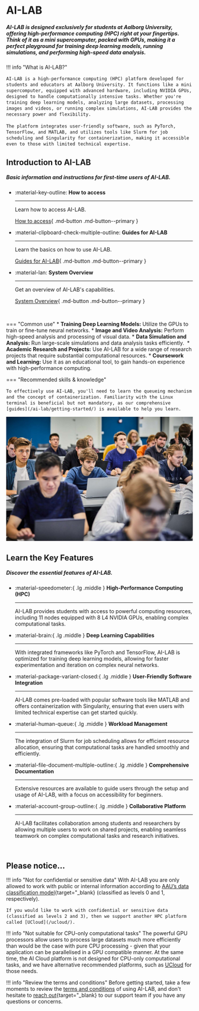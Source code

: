 # AI-LAB

##### AI-LAB is designed exclusively for students at Aalborg University, offering high-performance computing (HPC) right at your fingertips. Think of it as a mini supercomputer, packed with GPUs, making it a perfect playground for training deep learning models, running simulations, and performing high-speed data analysis.

!!! info "What is AI-LAB?"

    AI-LAB is a high-performance computing (HPC) platform developed for students and educators at Aalborg University. It functions like a mini supercomputer, equipped with advanced hardware, including NVIDIA GPUs, designed to handle computationally intensive tasks. Whether you're training deep learning models, analyzing large datasets, processing images and videos, or running complex simulations, AI-LAB provides the necessary power and flexibility. 
    
    The platform integrates user-friendly software, such as PyTorch, TensorFlow, and MATLAB, and utilizes tools like Slurm for job scheduling and Singularity for containerization, making it accessible even to those with limited technical expertise.

## Introduction to AI-LAB

##### Basic information and instructions for first-time users of AI-LAB.

<div class="grid cards grid-three grid-button-bottom" markdown>

<!--
Icons can be searched and found here:
https://squidfunk.github.io/mkdocs-material/reference/icons-emojis/ (best, is to use the ones starting with material)
-->

- :material-key-outline: __How to access__ 

    ---

    Learn how to access AI-LAB.
  
    [How to access](/ai-lab/how-to-access/){ .md-button .md-button--primary }

- :material-clipboard-check-multiple-outline: __Guides for AI-LAB__ 

    ---

    Learn the basics on how to use AI-LAB.

    [Guides for AI-LAB](/ai-lab/getting-started/){ .md-button .md-button--primary }

- :material-lan: __System Overview__ 

    ---

    Get an overview of AI-LAB's capabilities.

    [System Overview](/ai-lab/system-overview/){ .md-button .md-button--primary }

</div>


<br> <!-- Just a little break -->

<div class="grid" markdown>

=== "Common use"
    * **Training Deep Learning Models:** Utilize the GPUs to train or fine-tune neural networks.
    * **Image and Video Analysis:** Perform high-speed analysis and processing of visual data.
    * **Data Simulation and Analysis:** Run large-scale simulations and data analysis tasks efficiently. 
    * **Academic Research and Projects:** Use AI-LAB for a wide range of research projects that require substantial computational resources.
    * **Coursework and Learning:** Use it as an educational tool, to gain hands-on experience with high-performance computing.

=== "Recommended skills & knowledge"

    To effectively use AI-LAB, you'll need to learn the queueing mechanism and the concept of containerization. Familiarity with the Linux terminal is beneficial but not mandatory, as our comprehensive [guides](/ai-lab/getting-started/) is available to help you learn. 


![Image title](/assets/img/ai-lab/ai-lab-hero.jpg)

</div>

## Learn the Key Features

##### Discover the essential features of AI-LAB.


<div class="grid cards grid-three" markdown>

<!--
Icons can be searched and found here:
https://squidfunk.github.io/mkdocs-material/reference/icons-emojis/ (best, is to use the ones starting with material)
-->

-   :material-speedometer:{ .lg .middle } __High-Performance Computing (HPC)__

    ---
    
    AI-LAB provides students with access to powerful computing resources, including 11 nodes equipped with 8 L4 NVIDIA GPUs, enabling complex computational tasks.

-   :material-brain:{ .lg .middle } __Deep Learning Capabilities__

    ---
    
    With integrated frameworks like PyTorch and TensorFlow, AI-LAB is optimized for training deep learning models, allowing for faster experimentation and iteration on complex neural networks.

-   :material-package-variant-closed:{ .lg .middle } __User-Friendly Software Integration__

    ---
    
    AI-LAB comes pre-loaded with popular software tools like MATLAB and offers containerization with Singularity, ensuring that even users with limited technical expertise can get started quickly.

-   :material-human-queue:{ .lg .middle } __Workload Management__

    ---
    
    The integration of Slurm for job scheduling allows for efficient resource allocation, ensuring that computational tasks are handled smoothly and efficiently.

-   :material-file-document-multiple-outline:{ .lg .middle } __Comprehensive Documentation__

    ---
    
    Extensive resources are available to guide users through the setup and usage of AI-LAB, with a focus on accessibility for beginners.

-   :material-account-group-outline:{ .lg .middle } __Collaborative Platform__

    ---
    
    AI-LAB facilitates collaboration among students and researchers by allowing multiple users to work on shared projects, enabling seamless teamwork on complex computational tasks and research initiatives.

</div>

<br> <!-- Just a little break -->

## Please notice...

!!! info "Not for confidential or sensitive data"
    With AI-LAB you are only allowed to work with public or internal information according to [AAU’s data classification model](https://www.security.aau.dk/data-classification){target="_blank} (classified as levels 0 and 1, respectively).

    If you would like to work with confidential or sensitive data (classified as levels 2 and 3), then we support another HPC platform called [UCloud](/ucloud/).

!!! info "Not suitable for CPU-only computational tasks"
    The powerful GPU processors allow users to process large datasets much more efficiently than would be the case with pure CPU processing - given that your application can be parallelised in a GPU compatible manner. At the same time, the AI Cloud platform is not designed for CPU-only computational tasks, and we have alternative recommended platforms, such as [UCloud](/ucloud/) for those needs.

!!! info "Review the terms and conditions"
    Before getting started, take a few moments to review the [terms and conditions](/assets/terms-and-conditions-ai-lab.pdf) of using AI-LAB, and don't hesitate to [reach out](https://serviceportal.aau.dk/serviceportal?id=emp_taxonomy_topic&topic_id=82a253e8838fc21053711d447daad328){target="_blank} to our support team if you have any questions or concerns.